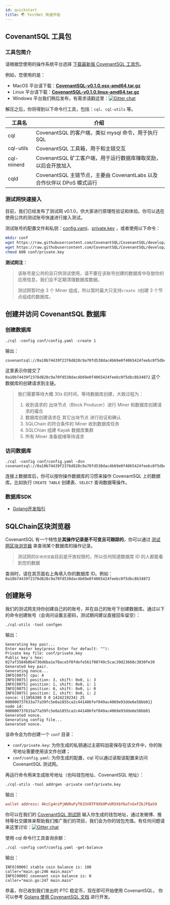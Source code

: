 ```yaml
---
id: quickstart
title: 🌏 TestNet 快速开始
---
```


## CovenantSQL 工具包

### 工具包简介

请根据您使用的操作系统平台选择 [下载最新版 CovenantSQL 工具包](https://github.com/CovenantSQL/CovenantSQL/releases)。

例如，您使用的是：

- MacOS 平台请下载：[**CovenantSQL-v0.1.0.osx-amd64.tar.gz**](https://github.com/CovenantSQL/CovenantSQL/releases/download/v0.1.0/CovenantSQL-v0.1.0.osx-amd64.tar.gz)
- Linux 平台请下载：[**CovenantSQL-v0.1.0.linux-amd64.tar.gz**](https://github.com/CovenantSQL/CovenantSQL/releases/download/v0.1.0/CovenantSQL-v0.1.0.linux-amd64.tar.gz)
- Windows 平台我们稍后发布，有需求请戳这里：[![Gitter chat](https://badges.gitter.im/gitterHQ/gitter.png)](https://gitter.im/CovenantSQL/CovenantSQL)

解压之后，你将得到以下命令行工具，包括：`cql`、`cql-utils` 等。

| 工具名     | 介绍                                                         |
| ---------- | ------------------------------------------------------------ |
| cql        | CovenantSQL 的客户端，类似 mysql 命令，用于执行 SQL          |
| cql-utils  | CovenantSQL 工具箱，用于和主链交互                           |
| cql-minerd | CovenantSQL 矿工客户端，用于运行数据库赚取奖励，以后会开放加入 |
| cqld       | CovenantSQL 主链节点，主要由 CovenantLabs 以及合作伙伴以 DPoS 模式运行 |

### 测试网快速接入

目前，我们已经发布了测试网 v0.1.0，供大家进行原理性验证和体验。你可以选在使用公共的测试账号快速进行接入测试。

测试账号的配置文件和私钥：[config.yaml](https://raw.githubusercontent.com/CovenantSQL/CovenantSQL/develop/conf/testnet/config.yaml)、[private.key](https://raw.githubusercontent.com/CovenantSQL/CovenantSQL/develop/conf/testnet/private.key) ，或者使用以下命令：

```bash
mkdir conf 
wget https://raw.githubusercontent.com/CovenantSQL/CovenantSQL/develop/conf/testnet/config.yaml -O conf/config.yaml
wget https://raw.githubusercontent.com/CovenantSQL/CovenantSQL/develop/conf/testnet/private.key -O conf/private.key
chmod 600 conf/private.key
```

**测试网注**：

> 该账号是公共的且只供测试使用，请不要在该账号创建的数据库中存放你的应用信息，我们会不定期清理数据库数据。
>
> 测试网暂时由 3 个 Miner 组成，所以暂时最大只支持`create 3`创建 3 个节点组成的数据库。



## 创建并访问 CovenantSQL 数据库

### 创建数据库

```shell
./cql -config conf/config.yaml -create 1
```

输出：

```
covenantsql://0a10b74439f2376d828c9a70fd538dac4b69e0f4065424feebc0f5dbc8b34872
```

这里表示你提交了 `0a10b74439f2376d828c9a70fd538dac4b69e0f4065424feebc0f5dbc8b34872` 这个数据库的创建请求到主链。

> 我们需要等待大概 30s 的时间，等待数据库创建，大致过程为：
>
> 1. 收到请求的 出块节点（Block Producer）进行 Miner 和数据库创建请求的撮合
> 2. 数据库创建请求在 其它出块节点 进行验证和确认
> 3. SQLChain 的符合条件的 Miner 收到数据库任务
> 4. SQLChian 组建 Kayak 数据库集群
> 5. 所有 Miner 准备就绪等待请求

### 访问数据库

```shell
./cql -config conf/config.yaml -dsn covenantsql://0a10b74439f2376d828c9a70fd538dac4b69e0f4065424feebc0f5dbc8b34872
```

连接上数据库后，你可以按你操作数据库的习惯来操作 CovenantSQL 上的数据库。比如执行 `CREATE TABLE` 创建表、`SELECT` 查询数据等操作。

### 数据库SDK

- [Golang开发指引](./development)

## SQLChain区块浏览器

CovenantSQL 有一个特性是**其操作记录是不可变且可跟踪的**，你可以通过 [测试网区块浏览器](https://explorer.dbhub.org/) 来查询某个数据库的操作记录。

> 测试网的`区块浏览器`目前是开放权限的，所以任何知道数据库 ID 的人都能看到您的数据

查询时，请在其页面右上角填入你的数据库 ID。例如：`0a10b74439f2376d828c9a70fd538dac4b69e0f4065424feebc0f5dbc8b34872`

## 创建账号

我们的测试网支持你创建自己的的账号，并在自己的账号下创建数据库。通过以下的命令创建账号（会询问设置主密码，测试期间建议直接回车留空）：

```shell
./cql-utils -tool confgen
```

输出：

```
Generating key pair...
Enter master key(press Enter for default: ""):
Private key file: conf/private.key
Public key's hex: 027af3584b8b4736d6ba1e78ace5f0fdefe561f08749c5cac39d23668c3030fe39
Generated key pair.
Generating nonce...
INFO[0075] cpu: 4
INFO[0075] position: 3, shift: 0x0, i: 3
INFO[0075] position: 1, shift: 0x0, i: 1
INFO[0075] position: 0, shift: 0x0, i: 0
INFO[0075] position: 2, shift: 0x0, i: 2
nonce: {{1056388 0 0 1424219234} 25 000000737633a77a39fc5e0a1855ca2c441486fef049ac4069e93dde6e58bb01}
node id: 000000737633a77a39fc5e0a1855ca2c441486fef049ac4069e93dde6e58bb01
Generated nonce.
Generating config file...
Generated nonce.
```

该命令会为你创建一个 `conf` 目录：

- `conf/private.key`: 为你生成的私钥通过主密码加密保存在该文件中，你的账号地址需要使用该文件创建；
- `conf/config.yaml`: 为你生成的配置，cql 可以通过读取该配置来访问 CovenantSQL 测试网。

再运行命令用来生成账号地址（也叫钱包地址、CovenantSQL 地址）：

```shell
./cql-utils -tool addrgen -private conf/private.key
```

输出：

```toml
wallet address: 4kcCg4niPjWURuFyT633V8TF9Xb9PvUR5Xbf6aTvGxFZkJFQaS9
```

你可以在我们的 [CovenantSQL 测试网](https://testnet.covenantsql.io/) 输入你生成的钱包地址，通过发微博、推特等社交媒体来帮助我们推广我们的项目，我们会为你的钱包充值。有任何问题请来这里讨论：[![Gitter chat](https://badges.gitter.im/gitterHQ/gitter.png)](https://gitter.im/CovenantSQL/CovenantSQL)

使用 cql 命令行工具查询余额：

```shell
./cql -config conf/config.yaml -get-balance
```

输出：

```
INFO[0000] stable coin balance is: 100                   caller="main.go:246 main.main"
INFO[0000] covenant coin balance is: 0                   caller="main.go:247 main.main"
```

恭喜，你已收到我们发出的 PTC 稳定币，现在即可开始使用 CovenantSQL， 你可以参考 [Golang 使用 CovenantSQL 文档](./development) 进行开发。
